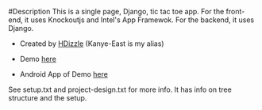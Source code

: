 #Description
This is a single page, Django, tic tac toe app. For the front-end, it uses Knockoutjs and Intel's App Framewok. For the backend, it uses Django.


* Created by [HDizzle](https://github.com/sudouser2010)  (Kanye-East is my alias)


* Demo [here](http://199.231.188.53:5555)


* Android App of Demo [here](http://199.231.188.53:5555/demo.Android.4.2.20140314163842.apk)

See setup.txt and project-design.txt for more info. It has info on tree structure and the setup.
